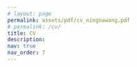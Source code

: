 ```yaml
---
# layout: page
permalink: assets/pdf/cv_ningnawang.pdf
# permalink: /cv/
title: CV
description:
nav: true
nav_order: 7
---
```


<!-- ---
layout: cv
permalink: /cv/
title: cv
nav: true
nav_order: 4
cv_pdf: example_pdf.pdf
--- -->


